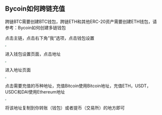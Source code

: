 ## Bycoin如何跨链充值

跨链BTC需要创建BTC钱包，跨链ETH和其他ERC-20资产需要创建ETH钱包，请参考：Bycoin如何创建多链钱包

点击主链，点击右下角”我“选项，点击钱包设置

<img src="F:\image\Bycoin-crosschain1.png" style="zoom:25%;" />

进入钱包设置页面，点击地址

<img src="F:\image\Bycoin-crosschain2.jpg" style="zoom:25%;" />

进入地址页面

<img src="F:\image\Bycoin-crosschain3.jpg" style="zoom:25%;" />

点击需要充值的币种地址，充值Bitcoin使用Bitcoin地址，充值ETH，USDT，USDC和DAI使用Ethereum地址

<img src="F:\image\Bycoin-crosschain4.jpg" style="zoom:25%;" />

将该地址复制到你转账（钱包）或者提币（交易所）的地方即可